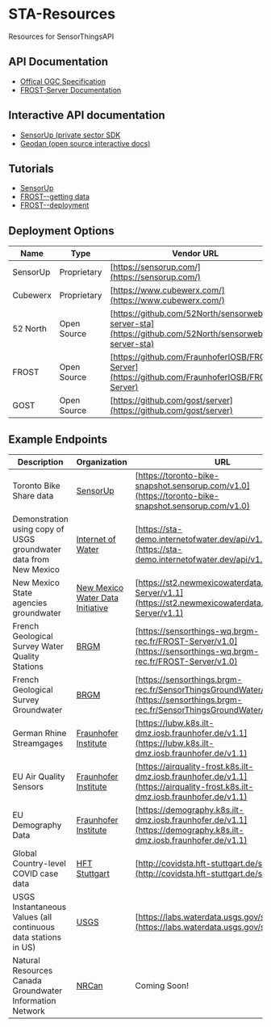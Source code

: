 # STA-Resources
Resources for SensorThingsAPI

## API Documentation

- [Offical OGC Specification](https://www.ogc.org/standards/sensorthings)
- [FROST-Server Documentation](https://fraunhoferiosb.github.io/FROST-Server/)

## Interactive API documentation
- [SensorUp (private sector SDK](https://developers.sensorup.com/docs/#introduction)
- [Geodan (open source interactive docs)](https://gost1.docs.apiary.io)

## Tutorials
- [SensorUp](https://developers.sensorup.com/tutorials)
- [FROST--getting data](https://fraunhoferiosb.github.io/FROST-Server/sensorthingsapi/3_GettingData.html)
- [FROST--deployment](https://fraunhoferiosb.github.io/FROST-Server/sensorthingsapi/deploy/0_Docker.html)

## Deployment Options

|Name|Type|Vendor URL|
|-|-|-|
|SensorUp|Proprietary|[https://sensorup.com/](https://sensorup.com/)|
|Cubewerx|Proprietary|[https://www.cubewerx.com/](https://www.cubewerx.com/)|
|52 North|Open Source|[https://github.com/52North/sensorweb-server-sta](https://github.com/52North/sensorweb-server-sta)|
|FROST|Open Source|[https://github.com/FraunhoferIOSB/FROST-Server](https://github.com/FraunhoferIOSB/FROST-Server)|
|GOST| Open Source|[https://github.com/gost/server](https://github.com/gost/server)|

## Example Endpoints

|Description|Organization|URL|
|-|-|-|
|Toronto Bike Share data|[SensorUp](https://sensorup.com/)|[https://toronto-bike-snapshot.sensorup.com/v1.0](https://toronto-bike-snapshot.sensorup.com/v1.0)|
|Demonstration using copy of USGS groundwater data from New Mexico|[Internet of Water](https://internetofwater.org)|[https://sta-demo.internetofwater.dev/api/v1.1](https://sta-demo.internetofwater.dev/api/v1.1)|
|New Mexico State agencies groundwater|[New Mexico Water Data Initiative](https://newmexicowaterdata.org)|[https://st2.newmexicowaterdata.org/FROST-Server/v1.1](https://st2.newmexicowaterdata.org/FROST-Server/v1.1)|
|French Geological Survey Water Quality Stations|[BRGM](https://www.brgm.fr/en)|[https://sensorthings-wq.brgm-rec.fr/FROST-Server/v1.0](https://sensorthings-wq.brgm-rec.fr/FROST-Server/v1.0)|
|French Geological Survey Groundwater|[BRGM](https://www.brgm.fr/en)|[https://sensorthings.brgm-rec.fr/SensorThingsGroundWater/v1.0](https://sensorthings.brgm-rec.fr/SensorThingsGroundWater/v1.0)|
|German Rhine Streamgages|[Fraunhofer Institute](https://www.fraunhofer.de/en.html)|[https://lubw.k8s.ilt-dmz.iosb.fraunhofer.de/v1.1](https://lubw.k8s.ilt-dmz.iosb.fraunhofer.de/v1.1)|
|EU Air Quality Sensors|[Fraunhofer Institute](https://www.fraunhofer.de/en.html)|[https://airquality-frost.k8s.ilt-dmz.iosb.fraunhofer.de/v1.1](https://airquality-frost.k8s.ilt-dmz.iosb.fraunhofer.de/v1.1)|
|EU Demography Data|[Fraunhofer Institute](https://www.fraunhofer.de/en.html)|[https://demography.k8s.ilt-dmz.iosb.fraunhofer.de/v1.1](https://demography.k8s.ilt-dmz.iosb.fraunhofer.de/v1.1)|
|Global Country-level COVID case data|[HFT Stuttgart](https://hft-stuttgart.de)|[http://covidsta.hft-stuttgart.de/server/v1.1](http://covidsta.hft-stuttgart.de/server/v1.1)  |
|USGS Instantaneous Values (all continuous data stations in US)|[USGS](https://waterservices.usgs.gov/)|[https://labs.waterdata.usgs.gov/sta/v1.1](https://labs.waterdata.usgs.gov/sta/v1.1)|
|Natural Resources Canada Groundwater Information Network|[NRCan](https://gin.gw-info.net/service/api_ngwds:gin2/en/gin.html)|Coming Soon!|
